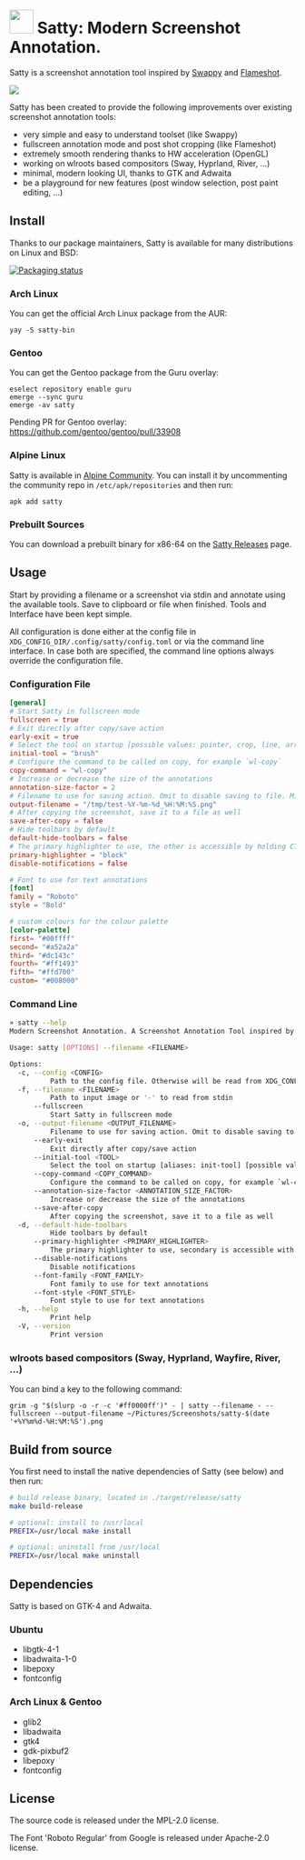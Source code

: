 # <img src="assets/satty.svg" height="42"> Satty: Modern Screenshot Annotation.

Satty is a screenshot annotation tool inspired by [Swappy](https://github.com/jtheoof/swappy) and [Flameshot](https://flameshot.org/).

![](assets/usage.gif)

Satty has been created to provide the following improvements over existing screenshot annotation tools:

- very simple and easy to understand toolset (like Swappy)
- fullscreen annotation mode and post shot cropping (like Flameshot)
- extremely smooth rendering thanks to HW acceleration (OpenGL)
- working on wlroots based compositors (Sway, Hyprland, River, ...)
- minimal, modern looking UI, thanks to GTK and Adwaita
- be a playground for new features (post window selection, post paint editing, ...)

## Install

Thanks to our package maintainers, Satty is available for many distributions on Linux and BSD:

[![Packaging status](https://repology.org/badge/vertical-allrepos/satty.svg)](https://repology.org/project/satty/versions)

### Arch Linux

You can get the official Arch Linux package from the AUR:

```
yay -S satty-bin
```

### Gentoo

You can get the Gentoo package from the Guru overlay:

```
eselect repository enable guru
emerge --sync guru
emerge -av satty
```

Pending PR for Gentoo overlay: https://github.com/gentoo/gentoo/pull/33908

### Alpine Linux

Satty is available in [Alpine Community](https://pkgs.alpinelinux.org/packages?name=satty&branch=edge&repo=&arch=&maintainer=). You can install it by uncommenting the community repo in `/etc/apk/repositories` and then run:

```
apk add satty
```

### Prebuilt Sources

You can download a prebuilt binary for x86-64 on the [Satty Releases](https://github.com/gabm/satty/releases) page.

## Usage

Start by providing a filename or a screenshot via stdin and annotate using the available tools. Save to clipboard or file when finished. Tools and Interface have been kept simple.

All configuration is done either at the config file in `XDG_CONFIG_DIR/.config/satty/config.toml` or via the command line interface. In case both are specified, the command line options always override the configuration file.

### Configuration File

```toml
[general]
# Start Satty in fullscreen mode
fullscreen = true
# Exit directly after copy/save action
early-exit = true
# Select the tool on startup [possible values: pointer, crop, line, arrow, rectangle, text, marker, blur, brush]
initial-tool = "brush"
# Configure the command to be called on copy, for example `wl-copy`
copy-command = "wl-copy"
# Increase or decrease the size of the annotations
annotation-size-factor = 2
# Filename to use for saving action. Omit to disable saving to file. Might contain format specifiers: https://docs.rs/chrono/latest/chrono/format/strftime/index.html
output-filename = "/tmp/test-%Y-%m-%d_%H:%M:%S.png"
# After copying the screenshot, save it to a file as well
save-after-copy = false
# Hide toolbars by default
default-hide-toolbars = false
# The primary highlighter to use, the other is accessible by holding CTRL at the start of a highlight [possible values: block, freehand]
primary-highlighter = "block"
disable-notifications = false

# Font to use for text annotations
[font]
family = "Roboto"
style = "Bold"

# custom colours for the colour palette
[color-palette]
first= "#00ffff"
second= "#a52a2a"
third= "#dc143c"
fourth= "#ff1493"
fifth= "#ffd700"
custom= "#008000"
```

### Command Line

```sh
» satty --help
Modern Screenshot Annotation. A Screenshot Annotation Tool inspired by Swappy and Flameshot.

Usage: satty [OPTIONS] --filename <FILENAME>

Options:
  -c, --config <CONFIG>
          Path to the config file. Otherwise will be read from XDG_CONFIG_DIR/satty/config.toml
  -f, --filename <FILENAME>
          Path to input image or '-' to read from stdin
      --fullscreen
          Start Satty in fullscreen mode
  -o, --output-filename <OUTPUT_FILENAME>
          Filename to use for saving action. Omit to disable saving to file. Might contain format specifiers: <https://docs.rs/chrono/latest/chrono/format/strftime/index.html>
      --early-exit
          Exit directly after copy/save action
      --initial-tool <TOOL>
          Select the tool on startup [aliases: init-tool] [possible values: pointer, crop, line, arrow, rectangle, text, marker, blur, brush]
      --copy-command <COPY_COMMAND>
          Configure the command to be called on copy, for example `wl-copy`
      --annotation-size-factor <ANNOTATION_SIZE_FACTOR>
          Increase or decrease the size of the annotations
      --save-after-copy
          After copying the screenshot, save it to a file as well
  -d, --default-hide-toolbars
          Hide toolbars by default
      --primary-highlighter <PRIMARY_HIGHLIGHTER>
          The primary highlighter to use, secondary is accessible with CTRL [possible values: block, freehand]
      --disable-notifications
          Disable notifications
      --font-family <FONT_FAMILY>
          Font family to use for text annotations
      --font-style <FONT_STYLE>
          Font style to use for text annotations
  -h, --help
          Print help
  -V, --version
          Print version
```

### wlroots based compositors (Sway, Hyprland, Wayfire, River, ...)

You can bind a key to the following command:

```
grim -g "$(slurp -o -r -c '#ff0000ff')" - | satty --filename - --fullscreen --output-filename ~/Pictures/Screenshots/satty-$(date '+%Y%m%d-%H:%M:%S').png
```

## Build from source

You first need to install the native dependencies of Satty (see below) and then run:

```sh
# build release binary, located in ./target/release/satty
make build-release

# optional: install to /usr/local
PREFIX=/usr/local make install

# optional: uninstall from /usr/local
PREFIX=/usr/local make uninstall
```

## Dependencies

Satty is based on GTK-4 and Adwaita.

### Ubuntu

- libgtk-4-1
- libadwaita-1-0
- libepoxy
- fontconfig

### Arch Linux & Gentoo

- glib2
- libadwaita
- gtk4
- gdk-pixbuf2
- libepoxy
- fontconfig

## License

The source code is released under the MPL-2.0 license.

The Font 'Roboto Regular' from Google is released under Apache-2.0 license.
